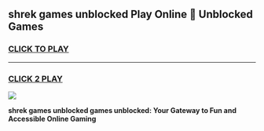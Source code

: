 
## shrek games unblocked Play Online 👋 Unblocked Games
<h3>
<a href="https://premium.freeplayer.one?title=shrek_games_unblocked&ref=19F">CLICK TO PLAY</a></h3>
<hr>

<h3>
<a href="https://premium.freeplayer.one?title=shrek_games_unblocked&ref=19F">CLICK 2 PLAY</a>
  
</h3>

<a href="https://premium.freeplayer.one?title=shrek_games_unblocked&ref=19F"><img src="https://clearcache.store/games.png"></a>


**shrek games unblocked games unblocked: Your Gateway to Fun and Accessible Online Gaming**
